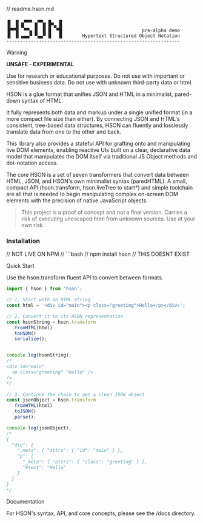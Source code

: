// readme.hson.md
```
▗▖ ▗▖ ▗▄▄▖ ▗▄▖ ▗▖  ▗▖
▐▌ ▐▌▐▌   ▐▌ ▐▌▐▛▚▖▐▌
▐▛▀▜▌ ▝▀▚▖▐▌ ▐▌▐▌ ▝▜▌                             pre-alpha demo
▐▌ ▐▌▗▄▄▞▘▝▚▄▞▘▐▌  ▐▌       Hypertext Structured Object Notation
----------------------------------------------------------------
```

> [!WARNING]
> **UNSAFE - EXPERIMENTAL**
>
> Use for research or educational purposes. Do not use with important or sensitive business data. Do not use with unknown third-party data or html.

HSON is a glue format that unifies JSON and HTML in a minimalist, pared-down syntax of HTML.

It fully represents both data and markup under a single unified format (in a more compact file size than either). By connecting JSON and HTML's consistent, tree-based data structures, HSON can fluently and losslessly translate data from one to the other and back. 

This library also provides a stateful API for grafting onto and manipulating live DOM elements, enabling reactive UIs built on a clear, declarative data model that manipulates the DOM itself via traditional JS Object methods and dot-notation access.

The core HSON is a set of seven transformers that convert data between HTML, JSON, and HSON's own minimalist syntax (paredHTML). A small, compact API (hson.transform, hson.liveTree to start*) and simple toolchain are all that is needed to begin manipulating complex on-screen DOM elements with the precision of native JavaScript objects. 

> This project is a proof of concept and not a final version. Carries a risk of executing unescaped html from unknown sources.  Use at your own risk. 

### Installation
// NOT LIVE ON NPM
// ```bash 
// npm install hson
// THIS DOESNT EXIST


Quick Start

Use the hson.transform fluent API to convert between formats.

```JavaScript
import { hson } from 'hson';

// 1. Start with an HTML string
const html = '<div id="main"><p class="greeting">Hello</p></div>';

// 2. Convert it to its HSON representation
const hsonString = hson.transform
  .fromHTML(html)
  .toHSON()
  .serialize();


console.log(hsonString);
/*
<div id="main"
  <p class="greeting" "Hello" />
/>
*/

// 3. Continue the chain to get a clean JSON object
const jsonObject = hson.transform
  .fromHTML(html)
  .toJSON()
  .parse();

console.log(jsonObject);
/*
{
  "div": {
    "_meta": { "attrs": { "id": "main" } },
    "p": {
      "_meta": { "attrs": { "class": "greeting" } },
      "#text": "Hello"
    }
  }
}
*/
```
Documentation

For HSON's syntax, API, and core concepts, please see the /docs directory.
